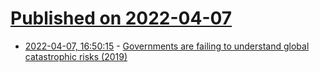 # [Published on 2022-04-07](index.md)

* [2022-04-07, 16:50:15](https://news.ycombinator.com/item?id=30947075) - [Governments are failing to understand global catastrophic risks (2019)](https://www.cam.ac.uk/research/news/governments-are-failing-to-understand-global-catastrophic-risks-and-need-to-take-urgent-action-says)
